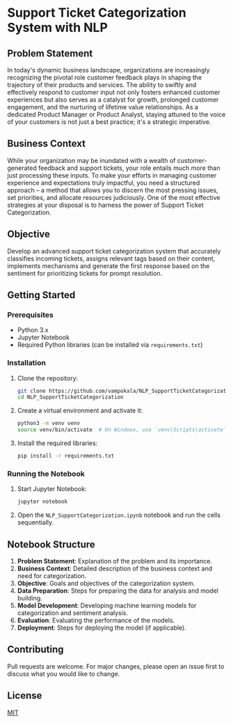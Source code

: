 # Support Ticket Categorization System with NLP

## Problem Statement
In today's dynamic business landscape, organizations are increasingly recognizing the pivotal role customer feedback plays in shaping the trajectory of their products and services. The ability to swiftly and effectively respond to customer input not only fosters enhanced customer experiences but also serves as a catalyst for growth, prolonged customer engagement, and the nurturing of lifetime value relationships. As a dedicated Product Manager or Product Analyst, staying attuned to the voice of your customers is not just a best practice; it's a strategic imperative.

## Business Context
While your organization may be inundated with a wealth of customer-generated feedback and support tickets, your role entails much more than just processing these inputs. To make your efforts in managing customer experience and expectations truly impactful, you need a structured approach – a method that allows you to discern the most pressing issues, set priorities, and allocate resources judiciously. One of the most effective strategies at your disposal is to harness the power of Support Ticket Categorization.

## Objective
Develop an advanced support ticket categorization system that accurately classifies incoming tickets, assigns relevant tags based on their content, implements mechanisms and generate the first response based on the sentiment for prioritizing tickets for prompt resolution.

## Getting Started

### Prerequisites
- Python 3.x
- Jupyter Notebook
- Required Python libraries (can be installed via `requirements.txt`)

### Installation
1. Clone the repository:
    ```bash
    git clone https://github.com/vampokala/NLP_SupportTicketCategorization.git
    cd NLP_SupportTicketCategorization
    ```

2. Create a virtual environment and activate it:
    ```bash
    python3 -m venv venv
    source venv/bin/activate  # On Windows, use `venv\Scripts\activate`
    ```

3. Install the required libraries:
    ```bash
    pip install -r requirements.txt
    ```

### Running the Notebook
1. Start Jupyter Notebook:
    ```bash
    jupyter notebook
    ```

2. Open the `NLP_SupportCategorization.ipynb` notebook and run the cells sequentially.

## Notebook Structure
1. **Problem Statement**: Explanation of the problem and its importance.
2. **Business Context**: Detailed description of the business context and need for categorization.
3. **Objective**: Goals and objectives of the categorization system.
4. **Data Preparation**: Steps for preparing the data for analysis and model building.
5. **Model Development**: Developing machine learning models for categorization and sentiment analysis.
6. **Evaluation**: Evaluating the performance of the models.
7. **Deployment**: Steps for deploying the model (if applicable).

## Contributing
Pull requests are welcome. For major changes, please open an issue first to discuss what you would like to change.

## License
[MIT](https://choosealicense.com/licenses/mit/)
